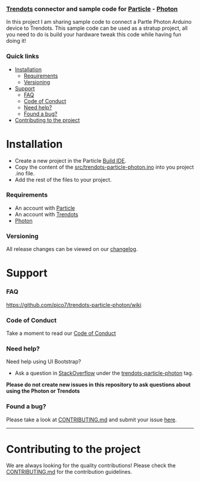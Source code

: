### [Trendots](https://www.trendots.com) connector and sample code for [Particle](https://www.particle.io) - [Photon](https://www.particle.io/products/hardware/photon-wifi-dev-kit)

In this project I am sharing sample code to connect a Partle Photon Arduino device to Trendots. This sample code can be used as a stratup project, all you need to do is build your hardware tweak this code while having fun doing it!

### Quick links
- [Installation](#installation)
    - [Requirements](#requirements)
    - [Versioning](#versioning)
- [Support](#support)
    - [FAQ](#faq)
    - [Code of Conduct](#code-of-conduct)
    - [Need help?](#need-help)
    - [Found a bug?](#found-a-bug)
- [Contributing to the project](#contributing-to-the-project)

# Installation

* Create a new project in the Particle [Build IDE](https://build.particle.io/build).
* Copy the content of the [src/trendots-particle-photon.ino](https://github.com/pico7/trendots-particle-photon/blob/master/src/trendots-particle-photon.ino) into you project .ino file.
* Add the rest of the files to your project. 

### Requirements
* An account with [Particle](https://www.particle.io/)
* An account with [Trendots](https://www.trendots.com)
* [Photon](https://www.particle.io/products/hardware/photon-wifi-dev-kit)

### Versioning

All release changes can be viewed on our [changelog](CHANGELOG.md).

# Support

### FAQ

https://github.com/pico7/trendots-particle-photon/wiki

### Code of Conduct

Take a moment to read our [Code of Conduct](CODE_OF_CONDUCT.md)

### Need help?
Need help using UI Bootstrap?

* Ask a question in [StackOverflow](http://stackoverflow.com/) under the [trendots-particle-photon](http://stackoverflow.com/questions/tagged/trendots-particle-photon) tag.

**Please do not create new issues in this repository to ask questions about using the Photon or Trendots**

### Found a bug?
Please take a look at [CONTRIBUTING.md](CONTRIBUTING.md#you-think-youve-found-a-bug) and submit your issue [here](https://github.com/pico7/trendots-particle-photon/issues/new).


----


# Contributing to the project

We are always looking for the quality contributions! Please check the [CONTRIBUTING.md](CONTRIBUTING.md) for the contribution guidelines.

